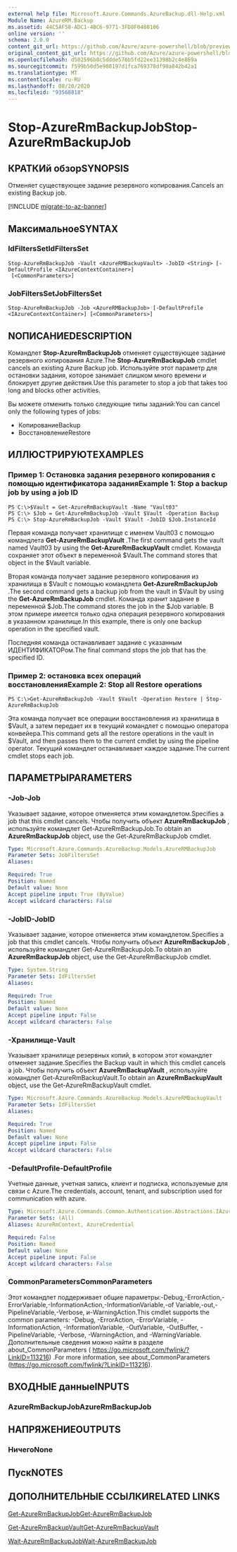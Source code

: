 ```yaml
---
external help file: Microsoft.Azure.Commands.AzureBackup.dll-Help.xml
Module Name: AzureRM.Backup
ms.assetid: 44C5AF58-ADC1-4BC6-9771-3FD8F0480106
online version: ''
schema: 2.0.0
content_git_url: https://github.com/Azure/azure-powershell/blob/preview/src/ResourceManager/AzureBackup/Commands.AzureBackup/help/Stop-AzureRmBackupJob.md
original_content_git_url: https://github.com/Azure/azure-powershell/blob/preview/src/ResourceManager/AzureBackup/Commands.AzureBackup/help/Stop-AzureRmBackupJob.md
ms.openlocfilehash: d502596b8c5ddde576b5fd22ee31398b2c4e869a
ms.sourcegitcommit: f599b50d5e980197d1fca769378df90a842b42a1
ms.translationtype: MT
ms.contentlocale: ru-RU
ms.lasthandoff: 08/20/2020
ms.locfileid: "93568818"
---
```

# <span data-ttu-id="a052d-101">Stop-AzureRmBackupJob</span><span class="sxs-lookup"><span data-stu-id="a052d-101">Stop-AzureRmBackupJob</span></span>

## <span data-ttu-id="a052d-102">КРАТКИй обзор</span><span class="sxs-lookup"><span data-stu-id="a052d-102">SYNOPSIS</span></span>
<span data-ttu-id="a052d-103">Отменяет существующее задание резервного копирования.</span><span class="sxs-lookup"><span data-stu-id="a052d-103">Cancels an existing Backup job.</span></span>

[!INCLUDE [migrate-to-az-banner](../../includes/migrate-to-az-banner.md)]

## <span data-ttu-id="a052d-104">Максимальное</span><span class="sxs-lookup"><span data-stu-id="a052d-104">SYNTAX</span></span>

### <span data-ttu-id="a052d-105">IdFiltersSet</span><span class="sxs-lookup"><span data-stu-id="a052d-105">IdFiltersSet</span></span>
```
Stop-AzureRmBackupJob -Vault <AzureRMBackupVault> -JobID <String> [-DefaultProfile <IAzureContextContainer>]
 [<CommonParameters>]
```

### <span data-ttu-id="a052d-106">JobFiltersSet</span><span class="sxs-lookup"><span data-stu-id="a052d-106">JobFiltersSet</span></span>
```
Stop-AzureRmBackupJob -Job <AzureRMBackupJob> [-DefaultProfile <IAzureContextContainer>] [<CommonParameters>]
```

## <span data-ttu-id="a052d-107">NОПИСАНИЕ</span><span class="sxs-lookup"><span data-stu-id="a052d-107">DESCRIPTION</span></span>
<span data-ttu-id="a052d-108">Командлет **Stop-AzureRmBackupJob** отменяет существующее задание резервного копирования Azure.</span><span class="sxs-lookup"><span data-stu-id="a052d-108">The **Stop-AzureRmBackupJob** cmdlet cancels an existing Azure Backup job.</span></span>
<span data-ttu-id="a052d-109">Используйте этот параметр для остановки задания, которое занимает слишком много времени и блокирует другие действия.</span><span class="sxs-lookup"><span data-stu-id="a052d-109">Use this parameter to stop a job that takes too long and blocks other activities.</span></span>

<span data-ttu-id="a052d-110">Вы можете отменить только следующие типы заданий:</span><span class="sxs-lookup"><span data-stu-id="a052d-110">You can cancel only the following types of jobs:</span></span> 

- <span data-ttu-id="a052d-111">Копирование</span><span class="sxs-lookup"><span data-stu-id="a052d-111">Backup</span></span>
- <span data-ttu-id="a052d-112">Восстановление</span><span class="sxs-lookup"><span data-stu-id="a052d-112">Restore</span></span>

## <span data-ttu-id="a052d-113">ИЛЛЮСТРИРУЮТ</span><span class="sxs-lookup"><span data-stu-id="a052d-113">EXAMPLES</span></span>

### <span data-ttu-id="a052d-114">Пример 1: Остановка задания резервного копирования с помощью идентификатора задания</span><span class="sxs-lookup"><span data-stu-id="a052d-114">Example 1: Stop a backup job by using a job ID</span></span>
```
PS C:\>$Vault = Get-AzureRmBackupVault -Name "Vault03" 
PS C:\> $Job = Get-AzureRmBackupJob -Vault $Vault -Operation Backup
PS C:\> Stop-AzureRmBackupJob -Vault $Vault -JobID $Job.InstanceId
```

<span data-ttu-id="a052d-115">Первая команда получает хранилище с именем Vault03 с помощью командлета **Get-AzureRmBackupVault** .</span><span class="sxs-lookup"><span data-stu-id="a052d-115">The first command gets the vault named Vault03 by using the **Get-AzureRmBackupVault** cmdlet.</span></span>
<span data-ttu-id="a052d-116">Команда сохраняет этот объект в переменной $Vault.</span><span class="sxs-lookup"><span data-stu-id="a052d-116">The command stores that object in the $Vault variable.</span></span>

<span data-ttu-id="a052d-117">Вторая команда получает задание резервного копирования из хранилища в $Vault с помощью командлета **Get-AzureRmBackupJob** .</span><span class="sxs-lookup"><span data-stu-id="a052d-117">The second command gets a backup job from the vault in $Vault by using the **Get-AzureRmBackupJob** cmdlet.</span></span>
<span data-ttu-id="a052d-118">Команда хранит задание в переменной $Job.</span><span class="sxs-lookup"><span data-stu-id="a052d-118">The command stores the job in the $Job variable.</span></span>
<span data-ttu-id="a052d-119">В этом примере имеется только одна операция резервного копирования в указанном хранилище.</span><span class="sxs-lookup"><span data-stu-id="a052d-119">In this example, there is only one backup operation in the specified vault.</span></span>

<span data-ttu-id="a052d-120">Последняя команда останавливает задание с указанным ИДЕНТИФИКАТОРом.</span><span class="sxs-lookup"><span data-stu-id="a052d-120">The final command stops the job that has the specified ID.</span></span>

### <span data-ttu-id="a052d-121">Пример 2: остановка всех операций восстановления</span><span class="sxs-lookup"><span data-stu-id="a052d-121">Example 2: Stop all Restore operations</span></span>
```
PS C:\>Get-AzureRmBackupJob -Vault $Vault -Operation Restore | Stop-AzureRmBackupJob
```

<span data-ttu-id="a052d-122">Эта команда получает все операции восстановления из хранилища в $Vault, а затем передает их в текущий командлет с помощью оператора конвейера.</span><span class="sxs-lookup"><span data-stu-id="a052d-122">This command gets all the restore operations in the vault in $Vault, and then passes them to the current cmdlet by using the pipeline operator.</span></span>
<span data-ttu-id="a052d-123">Текущий командлет останавливает каждое задание.</span><span class="sxs-lookup"><span data-stu-id="a052d-123">The current cmdlet stops each job.</span></span>

## <span data-ttu-id="a052d-124">ПАРАМЕТРЫ</span><span class="sxs-lookup"><span data-stu-id="a052d-124">PARAMETERS</span></span>

### <span data-ttu-id="a052d-125">-Job</span><span class="sxs-lookup"><span data-stu-id="a052d-125">-Job</span></span>
<span data-ttu-id="a052d-126">Указывает задание, которое отменяется этим командлетом.</span><span class="sxs-lookup"><span data-stu-id="a052d-126">Specifies a job that this cmdlet cancels.</span></span>
<span data-ttu-id="a052d-127">Чтобы получить объект **AzureRmBackupJob** , используйте командлет Get-AzureRmBackupJob.</span><span class="sxs-lookup"><span data-stu-id="a052d-127">To obtain an **AzureRmBackupJob** object, use the Get-AzureRmBackupJob cmdlet.</span></span>

```yaml
Type: Microsoft.Azure.Commands.AzureBackup.Models.AzureRMBackupJob
Parameter Sets: JobFiltersSet
Aliases: 

Required: True
Position: Named
Default value: None
Accept pipeline input: True (ByValue)
Accept wildcard characters: False
```

### <span data-ttu-id="a052d-128">-JobID</span><span class="sxs-lookup"><span data-stu-id="a052d-128">-JobID</span></span>
<span data-ttu-id="a052d-129">Указывает задание, которое отменяется этим командлетом.</span><span class="sxs-lookup"><span data-stu-id="a052d-129">Specifies a job that this cmdlet cancels.</span></span>
<span data-ttu-id="a052d-130">Чтобы получить объект **AzureRmBackupJob** , используйте командлет Get-AzureRmBackupJob.</span><span class="sxs-lookup"><span data-stu-id="a052d-130">To obtain an **AzureRmBackupJob** object, use the Get-AzureRmBackupJob cmdlet.</span></span>

```yaml
Type: System.String
Parameter Sets: IdFiltersSet
Aliases: 

Required: True
Position: Named
Default value: None
Accept pipeline input: False
Accept wildcard characters: False
```

### <span data-ttu-id="a052d-131">-Хранилище</span><span class="sxs-lookup"><span data-stu-id="a052d-131">-Vault</span></span>
<span data-ttu-id="a052d-132">Указывает хранилище резервных копий, в котором этот командлет отменяет задание.</span><span class="sxs-lookup"><span data-stu-id="a052d-132">Specifies the Backup vault in which this cmdlet cancels a job.</span></span>
<span data-ttu-id="a052d-133">Чтобы получить объект **AzureRmBackupVault** , используйте командлет Get-AzureRmBackupVault.</span><span class="sxs-lookup"><span data-stu-id="a052d-133">To obtain an **AzureRmBackupVault** object, use the Get-AzureRmBackupVault cmdlet.</span></span>

```yaml
Type: Microsoft.Azure.Commands.AzureBackup.Models.AzureRMBackupVault
Parameter Sets: IdFiltersSet
Aliases: 

Required: True
Position: Named
Default value: None
Accept pipeline input: False
Accept wildcard characters: False
```

### <span data-ttu-id="a052d-134">-DefaultProfile</span><span class="sxs-lookup"><span data-stu-id="a052d-134">-DefaultProfile</span></span>
<span data-ttu-id="a052d-135">Учетные данные, учетная запись, клиент и подписка, используемые для связи с Azure.</span><span class="sxs-lookup"><span data-stu-id="a052d-135">The credentials, account, tenant, and subscription used for communication with azure.</span></span>

```yaml
Type: Microsoft.Azure.Commands.Common.Authentication.Abstractions.IAzureContextContainer
Parameter Sets: (All)
Aliases: AzureRmContext, AzureCredential

Required: False
Position: Named
Default value: None
Accept pipeline input: False
Accept wildcard characters: False
```

### <span data-ttu-id="a052d-136">CommonParameters</span><span class="sxs-lookup"><span data-stu-id="a052d-136">CommonParameters</span></span>
<span data-ttu-id="a052d-137">Этот командлет поддерживает общие параметры:-Debug,-ErrorAction,-ErrorVariable,-InformationAction,-InformationVariable,-of Variable,-out,-PipelineVariable,-Verbose, и-WarningAction.</span><span class="sxs-lookup"><span data-stu-id="a052d-137">This cmdlet supports the common parameters: -Debug, -ErrorAction, -ErrorVariable, -InformationAction, -InformationVariable, -OutVariable, -OutBuffer, -PipelineVariable, -Verbose, -WarningAction, and -WarningVariable.</span></span> <span data-ttu-id="a052d-138">Дополнительные сведения можно найти в разделе about_CommonParameters ( https://go.microsoft.com/fwlink/?LinkID=113216) .</span><span class="sxs-lookup"><span data-stu-id="a052d-138">For more information, see about_CommonParameters (https://go.microsoft.com/fwlink/?LinkID=113216).</span></span>

## <span data-ttu-id="a052d-139">ВХОДНЫЕ данные</span><span class="sxs-lookup"><span data-stu-id="a052d-139">INPUTS</span></span>

### <span data-ttu-id="a052d-140">AzureRmBackupJob</span><span class="sxs-lookup"><span data-stu-id="a052d-140">AzureRmBackupJob</span></span>

## <span data-ttu-id="a052d-141">НАПРЯЖЕНИЕ</span><span class="sxs-lookup"><span data-stu-id="a052d-141">OUTPUTS</span></span>

### <span data-ttu-id="a052d-142">Ничего</span><span class="sxs-lookup"><span data-stu-id="a052d-142">None</span></span>

## <span data-ttu-id="a052d-143">Пуск</span><span class="sxs-lookup"><span data-stu-id="a052d-143">NOTES</span></span>

## <span data-ttu-id="a052d-144">ДОПОЛНИТЕЛЬНЫЕ ССЫЛКИ</span><span class="sxs-lookup"><span data-stu-id="a052d-144">RELATED LINKS</span></span>

[<span data-ttu-id="a052d-145">Get-AzureRmBackupJob</span><span class="sxs-lookup"><span data-stu-id="a052d-145">Get-AzureRmBackupJob</span></span>](./Get-AzureRmBackupJob.md)

[<span data-ttu-id="a052d-146">Get-AzureRmBackupVault</span><span class="sxs-lookup"><span data-stu-id="a052d-146">Get-AzureRmBackupVault</span></span>](./Get-AzureRmBackupVault.md)

[<span data-ttu-id="a052d-147">Wait-AzureRmBackupJob</span><span class="sxs-lookup"><span data-stu-id="a052d-147">Wait-AzureRmBackupJob</span></span>](./Wait-AzureRmBackupJob.md)


